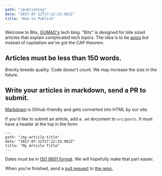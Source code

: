```yaml
---
path: "/publishing"
date: "2017-07-12T17:12:33.962Z"
title: "How to Publish"
---
```


Welcome to Bits, [GUMAD's](http://gumad.club/) tech blog. "Bits" is designed for bite sized articles that explain complicated tech topics. The idea is to be [axios](https://www.axios.com/) but instead of capitalism we've got the CAP theorem.

## Articles must be less than 150 words.

Brevity breeds quality. Code doesn't count. We may increase the size in the future.

## Write your articles in markdown, send a PR to submit.

[Markdown](https://github.com/adam-p/markdown-here/wiki/Markdown-Cheatsheet) is Github-friendly and gets converted into HTML by our site.

If you'd like to submit an article, add a `.md` document to `src/posts`. It must have a header at the top in the form:

```
---
path: "/my-article-title"
date: "2017-07-12T17:12:33.962Z"
title: "My Article Title"
---
```

Dates must be in [ISO 8601 format](http://www.timestampgenerator.com/). We will hopefully make that part easier.

When you're finished, send a [pull request](https://help.github.com/articles/creating-a-pull-request/) to [the repo.](https://github.com/gu-app-club/blog)
